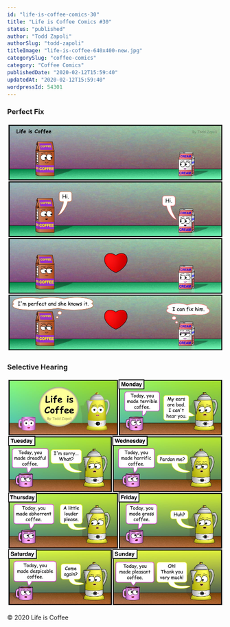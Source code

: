 ```yaml
---
id: "life-is-coffee-comics-30"
title: "Life is Coffee Comics #30"
status: "published"
author: "Todd Zapoli"
authorSlug: "todd-zapoli"
titleImage: "life-is-coffee-640x400-new.jpg"
categorySlug: "coffee-comics"
category: "Coffee Comics"
publishedDate: "2020-02-12T15:59:40"
updatedAt: "2020-02-12T15:59:40"
wordpressId: 54301
---
```


### Perfect Fix

![Perfect Fix Comic](coffee-comic-perfect-fix.jpg)

### Selective Hearing

![Selective Hearing Comic](coffee-comic-selective-hearing.jpg)

© 2020 Life is Coffee
